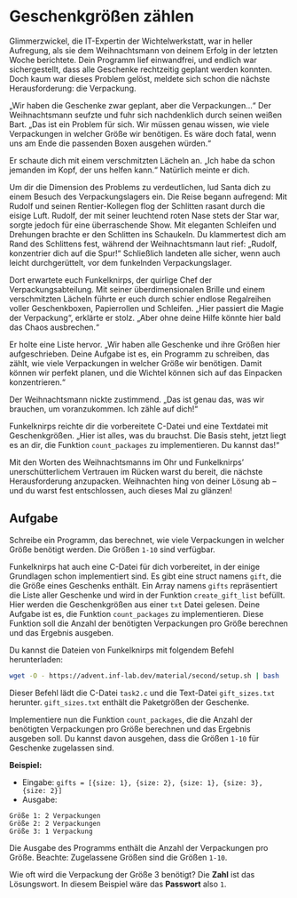 # Geschenkgrößen zählen

Glimmerzwickel, die IT-Expertin der Wichtelwerkstatt, war in heller Aufregung, als sie dem Weihnachtsmann von deinem Erfolg in der letzten Woche berichtete. Dein Programm lief einwandfrei, und endlich war sichergestellt, dass alle Geschenke rechtzeitig geplant werden konnten. Doch kaum war dieses Problem gelöst, meldete sich schon die nächste Herausforderung: die Verpackung.

„Wir haben die Geschenke zwar geplant, aber die Verpackungen...“ Der Weihnachtsmann seufzte und fuhr sich nachdenklich durch seinen weißen Bart. „Das ist ein Problem für sich. Wir müssen genau wissen, wie viele Verpackungen in welcher Größe wir benötigen. Es wäre doch fatal, wenn uns am Ende die passenden Boxen ausgehen würden.“

Er schaute dich mit einem verschmitzten Lächeln an. „Ich habe da schon jemanden im Kopf, der uns helfen kann.“ Natürlich meinte er dich.

Um dir die Dimension des Problems zu verdeutlichen, lud Santa dich zu einem Besuch des Verpackungslagers ein. Die Reise begann aufregend: Mit Rudolf und seinen Rentier-Kollegen flog der Schlitten rasant durch die eisige Luft. Rudolf, der mit seiner leuchtend roten Nase stets der Star war, sorgte jedoch für eine überraschende Show. Mit eleganten Schleifen und Drehungen brachte er den Schlitten ins Schaukeln. Du klammertest dich am Rand des Schlittens fest, während der Weihnachtsmann laut rief: „Rudolf, konzentrier dich auf die Spur!“ Schließlich landeten alle sicher, wenn auch leicht durchgerüttelt, vor dem funkelnden Verpackungslager.

Dort erwartete euch Funkelknirps, der quirlige Chef der Verpackungsabteilung. Mit seiner überdimensionalen Brille und einem verschmitzten Lächeln führte er euch durch schier endlose Regalreihen voller Geschenkboxen, Papierrollen und Schleifen. „Hier passiert die Magie der Verpackung“, erklärte er stolz. „Aber ohne deine Hilfe könnte hier bald das Chaos ausbrechen.“

Er holte eine Liste hervor. „Wir haben alle Geschenke und ihre Größen hier aufgeschrieben. Deine Aufgabe ist es, ein Programm zu schreiben, das zählt, wie viele Verpackungen in welcher Größe wir benötigen. Damit können wir perfekt planen, und die Wichtel können sich auf das Einpacken konzentrieren.“

Der Weihnachtsmann nickte zustimmend. „Das ist genau das, was wir brauchen, um voranzukommen. Ich zähle auf dich!“

Funkelknirps reichte dir die vorbereitete C-Datei und eine Textdatei mit Geschenkgrößen. „Hier ist alles, was du brauchst. Die Basis steht, jetzt liegt es an dir, die Funktion `count_packages` zu implementieren. Du kannst das!“

Mit den Worten des Weihnachtsmanns im Ohr und Funkelknirps’ unerschütterlichem Vertrauen im Rücken warst du bereit, die nächste Herausforderung anzupacken. Weihnachten hing von deiner Lösung ab – und du warst fest entschlossen, auch dieses Mal zu glänzen!

## Aufgabe

Schreibe ein Programm, das berechnet, wie viele Verpackungen in welcher Größe benötigt werden. Die Größen `1-10` sind verfügbar.

Funkelknirps hat auch eine C-Datei für dich vorbereitet, in der einige Grundlagen schon implementiert sind. Es gibt eine struct namens `gift`, die die Größe eines Geschenks enthält. Ein Array namens `gifts` repräsentiert die Liste aller Geschenke und wird in der Funktion `create_gift_list` befüllt. Hier werden die Geschenkgrößen aus einer `txt` Datei gelesen. Deine Aufgabe ist es, die Funktion `count_packages` zu implementieren. Diese Funktion soll die Anzahl der benötigten Verpackungen pro Größe berechnen und das Ergebnis ausgeben.

Du kannst die Dateien von Funkelknirps mit folgendem Befehl herunterladen:

```bash
wget -O - https://advent.inf-lab.dev/material/second/setup.sh | bash
```

Dieser Befehl lädt die C-Datei `task2.c` und die Text-Datei `gift_sizes.txt` herunter. `gift_sizes.txt` enthält die Paketgrößen der Geschenke.

Implementiere nun die Funktion `count_packages`, die die Anzahl der benötigten Verpackungen pro Größe berechnen und das Ergebnis ausgeben soll. Du kannst davon ausgehen, dass die Größen `1-10` für Geschenke zugelassen sind.

**Beispiel:**

-   Eingabe: `gifts = [{size: 1}, {size: 2}, {size: 1}, {size: 3}, {size: 2}]`
-   Ausgabe:

```
Größe 1: 2 Verpackungen
Größe 2: 2 Verpackungen
Größe 3: 1 Verpackung
```

Die Ausgabe des Programms enthält die Anzahl der Verpackungen pro Größe. Beachte: Zugelassene Größen sind die Größen `1-10`.

Wie oft wird die Verpackung der Größe 3 benötigt? Die **Zahl** ist das Lösungswort. In diesem Beispiel wäre das **Passwort** also `1`.
